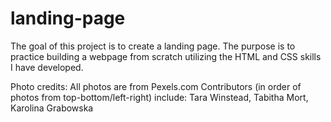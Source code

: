 # landing-page

The goal of this project is to create a landing page. The purpose is to practice building a webpage from scratch utilizing the HTML and CSS skills I have developed.

Photo credits:
All photos are from Pexels.com
Contributors (in order of photos from top-bottom/left-right) include: Tara Winstead, Tabitha Mort, Karolina Grabowska